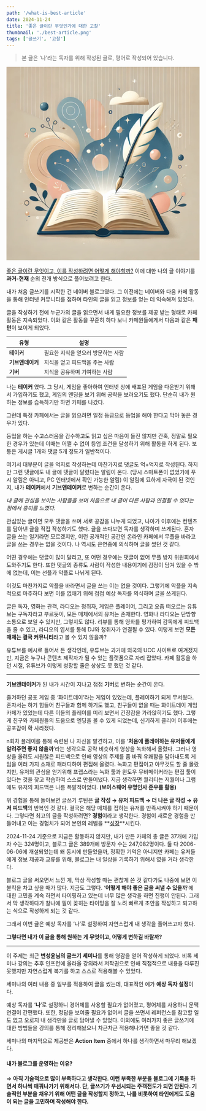 ```yaml
---
path: '/what-is-best-article'
date: 2024-11-24
title: '좋은 글이란 무엇인가에 대한 고찰'
thumbnail: './best-article.png'
tags: ['글쓰기', '고찰']
---
```


> 본 글은 ‘나’라는 독자를 위해 작성된 글로, 평어로 작성되어 있습니다.

![좋은 글이란 무엇인가에 대한 고찰](./best-article.png)

<u>좋은 글이란 무엇이고, 이를 작성하려면 어떻게 해야할까?</u>
이에 대한 나의 글 이야기를 **과거-현재** 순의 전개 방식으로 풀어보려고 한다.

내가 처음 글쓰기를 시작한 건 네이버 블로그였다. 그 이전에는 네이버와 다음 카페 활동을 통해 인터넷 커뮤니티를 접하며 타인의 글을 읽고 정보를 얻는 데 익숙해져 있었다.

글을 작성하기 전에 누군가의 글을 읽으면서 내게 필요한 정보를 제공 받는 형태로 카페 활동은 지속되었다.
이와 같은 활동을 꾸준히 하다 보니 카페원들에게서 다음과 같은 **패턴**이 보이게 되었다.

| 유형             | 설명                               |
| ---------------- | ---------------------------------- |
| **테이커**       | 필요한 지식을 얻으러 방문하는 사람 |
| **기브앤테이커** | 지식을 얻고 피드백을 주는 사람     |
| **기버**         | 지식을 공유하며 기여하는 사람      |

나는 **테이커** 였다. 그 당시, 게임을 좋아하여 인터넷 상에 배포된 게임을 다운받기 위해서 가입하기도 했고, 게임의 엔딩을 보기 위해 공략을 보러오기도 했다. 단순히 내가 원하는 정보를 습득하기만 하면 카페를 나갔다.

그런데 특정 카페에서는 글을 읽으려면 일정 등급으로 등업을 해야 한다고 막아 놓은 경우가 있다.

등업을 하는 수고스러움을 감수하고도 읽고 싶은 마음이 들진 않지만 간혹, 정말로 필요한 경우가 있는데 이때는 어쩔 수 없이 등업 조건을 달성하기 위해 활동을 하게 된다. 보통은 게시글 1개와 댓글 5개 정도가 일반적이다.

여기서 대부분이 글을 억지로 작성하는데 마찬가지로 댓글도 억+억지로 작성된다. 하지만 그런 댓글에도 내 글에 댓글이 달렸다는 알림이 온다. (당시 스마트폰이 없었기에 푸시 알림은 아니고, PC 인터넷에서 확인 가능한 알림) 이 알림에 묘하게 자극이 된 것인지, 내가 **테이커**에서 **기브앤테이커**로 변하는 순간이 온다.

_내 글에 관심을 보이는 사람들을 보며 처음으로 내 글이 다른 사람과 연결될 수 있다는 점에서 흥미를 느꼈다._

관심있는 글이면 모두 댓글을 쓰며 서로 공감을 나누게 되었고, 나아가 이후에는 컨텐츠를 담아낸 글을 직접 작성하기도 했다. 글을 쓰다보면 독자를 생각하며 쓰게된다. 혼자 글을 쓰는 일기라면 모르겠지만, 이런 공개적인 공간인 온라인 카페에서 무플을 바라고 글을 쓰는 경우는 없을 것이다. 나 역시도 은연중에 의식하며 글을 썼던 것 같다.

어떤 경우에는 댓글이 많이 달리고, 또 어떤 경우에는 댓글이 없어 무플 방지 위원회에서 도와주기도 한다. 또한 댓글의 종류도 사람이 작성한 내용이기에 감정이 담겨 있을 수 밖에 없는데, 이는 선플과 악플로 나뉘게 된다.

이것도 마찬가지로 악플을 바라면서 글을 쓰는 이는 없을 것이다. 그렇기에 악플을 지속적으로 마주하다 보면 이를 없애기 위해 점점 예상 독자를 의식하며 글을 쓰게된다.

글은 독자, 영화는 관객, 라디오는 청취자, 게임은 플레이어, 그리고 요즘 떠오르는 유튜브는 구독자라고 부르듯이, 모든 매체에서의 유저는 존재한다. 영화나 라디오는 단방향 소통으로 보일 수 있지만, 그렇지도 않다. 리뷰를 통해 영화를 평가하여 감독에게 피드백을 줄 수 있고, 라디오의 엽서를 통해 DJ와 청취자가 연결될 수 있다. 이렇게 보면 **모든 매체는 결국 커뮤니티**라고 볼 수 있지 않을까?

유튜브를 예시로 들어서 든 생각인데, 유튜브는 과거에 외국의 UCC 사이트로 여겨졌지만, 지금은 누구나 콘텐츠 제작자가 될 수 있는 플랫폼으로 자리 잡았다. 카페 활동을 하던 시절, 유튜브가 이렇게 성장할 줄은 상상도 못 했던 것 같다.

---

**기브앤테이커**가 된 내가 시간이 지나고 점점 **기버**로 변하는 순간이 온다.

즐겨하던 공포 게임 중 ‘화이트데이’라는 게임이 있었는데, 플레이하기 되게 무서웠다. 혼자서는 하기 힘들어 친구들과 함께 하기도 했고, 친구들이 없을 때는 화이트데이 게임 카페가 있었는데 다른 이들의 플레이를 미리 보면서 긴장감을 가라앉히기도 했다. 그렇게 친구와 카페원들의 도움으로 엔딩을 볼 수 있게 되었는데, 신기하게 클리어 이후에는 공포감이 확 사라졌다.

n회차 플레이를 통해 숙련된 나 자신을 발견하고, 이를 ‘**처음에 플레이하는 유저들에게 알려주면 좋지 않을까**’라는 생각으로 공략 비슷하게 영상을 녹화해서 올렸다. 그러나 영상을 올려도 시원찮은 피드백으로 인해 영상의 주제를 좀 바꿔 유쾌함을 담아내도록 게임을 여러 가지 소재로 패러디하여 편집해 올렸다. 녹화고 편집이고 아무것도 할 줄 몰랐지만, 유저의 관심을 얻기위해 프랩스라는 녹화 툴과 윈도우 무비메이커라는 편집 툴이 있다는 것을 찾고 학습하여 스스로 만들어냈다. 지금 생각하면 퀄리티는 저퀄이나 그럼에도 유저의 피드백은 나름 폭발적이었다. **(보이스웨어 유명인사 준우를 활용)**

위 경험을 통해 돌아보면 글쓰기 루틴은 **글 작성 → 유저 피드백 → 더 나은 글 작성 → 유저 피드백**의 반복인 것 같다. 결국은 해당 매체를 접하는 유저를 만족시켜야 하기 때문이다. 그렇다면 최고의 글을 작성하려면? **경험**이라고 생각한다. 경험이 새로운 경험을 만들어내고 이는 경험치가 되어 본인의 레벨을 **<u>성장</u>**시킨다.

2024-11-24 기준으로 지금은 활동하지 않지만, 내가 만든 카페의 총 글은 37개에 가입자 수는 324명이고, 블로그 글은 389개에 방문자 수는 247,082명이다. 둘 다 2006-06-06에 개설되었는데 왜 동시에 만들었을까, 정확한 기억은 아니지만 카페는 유저들에게 정보 제공과 교류를 위해, 블로그는 내 일상을 기록하기 위해서 였을 거라 생각한다.

블로그 글을 써오면서 느낀 게, 막상 작성할 때는 괜찮게 쓴 것 같다가도 나중에 보면 이불킥을 차고 싶을 때가 많다. 지금도 그렇다. ‘**어떻게 해야 좋은 글을 써낼 수 있을까**’에 대한 고민을 계속 하면서 타이핑하고 있는데 너무 많은 생각을 하면 진행이 안된다. 그래서 막 생각하다가 찰나에 필이 꽂히는 타이밍을 잘 노려 빠르게 초안을 작성하고 퇴고하는 식으로 작성하게 되는 것 같다.

그래서 이번 글은 예상 독자를 ‘나’로 설정하여 자연스럽게 내 생각을 풀어쓰고자 했다.

**그렇다면 내가 이 글을 통해 원하는 게 무엇이고, 어떻게 변하길 바랄까?**

---

이 주제는 최근 **변성윤님의 글쓰기 세미나**를 통해 영감을 얻어 작성하게 되었다. 비록 세미나 강의는 추후 인프런에 올라올 강의라서 저작권으로 인해 직접적으로 내용을 다루진 못했지만 자연스럽게 복기를 하고 스스로 적용해볼 수 있었다.

세미나의 여러 내용 중 일부를 적용하여 글을 썼는데, 대표적인 예가 **예상 독자 설정**이다.

예상 독자를 ‘**나**’로 설정하니 경어체를 사용할 필요가 없어졌고, 평어체를 사용하니 문맥 연결이 간편했다. 또한, 정답을 보여줄 필요가 없어서 글을 쓰면서 레퍼런스를 참고할 일도 없고 오로지 내 생각만을 글로 담아낼 수 있었다. 이외에도 여러가지 좋은 글쓰기에 대한 방법들을 강의를 통해 정리해놨으니 차근차근 적용해나가면 좋을 것 같다.

세미나의 마지막으로 제공받은 **Action Item** 중에서 하나를 생각하면서 마무리 해보겠다.

#### 내가 블로그를 운영하는 이유?

⇒ **아직 기술적으로 많이 부족하다고 생각한다. 이런 부족한 부분을 블로그에 기록을 하면서 하나씩 매꿔나가기 위해서다. 단, 글쓰기가 우선시되는 주객전도가 되면 안된다. 기술적인 부분을 채우기 위해 어떤 글을 작성할지 정하고, 나를 비롯하여 타인에게도 도움이 되는 글을 고민하며 작성해야 한다.**
